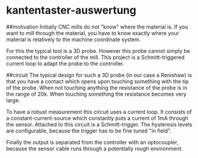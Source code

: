 kantentaster-auswertung
=======================

##motivation
Initially CNC mills do not "know" where the material is.
If you want to mill through the material, you have to know exactly where your material is relatively to the machine coordinate system.

For this the typical tool is a 3D probe.
However this probe cannot simply be connected to the controller of the mill.
This project is a Schmitt-triggered current loop to adapt the probe to the controller.

##circuit
The typical design for such a 3D probe (in our case a Renishaw) is that you have a contact which opens upon touching something with the tip of the probe.
When not touching anything the resistance of the probe is in the range of 20k.
When touching something the resistance becomes very large.

To have a robust measurement this circuit uses a current loop.
It consists of a constant-current-source which constantly puts a current of 1mA through the sensor.
Attached to this circuit is a Schmitt-trigger.
The hysteresis levels are configurable, because the trigger has to be fine tuned "in field".

Finally the output is separated from the controller with an optocoupler, because the sensor cable runs through a potentially rough environment.
